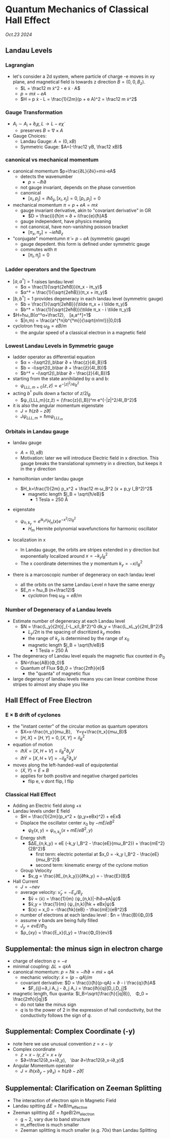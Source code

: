 # Quantum Mechanics of Classical Hall Effect

*Oct.23 2024*

## Landau Levels

### Lagrangian

- let's consider a 2d system, where particle of charge -e moves in xy plane, and magnetical field is towards z direction $B=(0,0,B_z)$.
    - $L = \frac12 m ẋ^2 - e ẋ ⋅ A$
    - $p=mẋ - e A$
    - $H = p ẋ - L = \frac{1}{2m}(p + e A)^2 = \frac12 m ẋ^2$

### Gauge Transformation
- $A_i ∼ A_i + ∂_iχ, L → L - e \dot χ$
    - preserves $B = ∇×A$
- Gauge Choices:
    - Landau Gauge: $A=(0,xB)$
    - Symmetric Gauge: $A=(-\frac12 yB, \frac12 xB)$

### canonical vs mechanical momentum

- canonical momentum $p=\frac{∂L}{∂ẋ}=mẋ-eA$
    - detects the wavenumber
        - $p = -iħ∂$
    - not gauge invariant, depends on the phase convention
    - canonical
        - $[x_i,p_j]=iħδ_{ij}, [x_i,x_j]=0, [p_i,p_j]=0$
- mechanical momentum $π = p + eA = mẋ$
    - gauge invariant derivative, akin to "covariant derivative" in GR
        - $D = \frac{i}{ħ}π = ∂ + i\frac{e}{ħ}A$
    - gauge independent, have physics meaning
    - not canonical, have non-vanishing poisson bracket
        - $[π_x,π_y]=-ieħB_z$
- "conjugate" momentumn $\tilde π= p - eA$ (symmetric gauge)
    - gauge depedent. this form is defined under symmetric gauge
    - commutes with $π$
        - $[π_i,\tilde π_j] = 0$
    

### Ladder operators and the Spectrum

- $[a,a^†]=1$ raises landau level
    - $α = \frac{1}{\sqrt{2eħB}}(π_x - iπ_y)$
    - $α^† = \frac{1}{\sqrt{2eħB}}(π_x + iπ_y)$
- $[b,b^†]=1$ provides degeneracy in each landau level (symmetric gauge)
    - $b = \frac{1}{\sqrt{2eħB}}(\tilde π_x + i \tilde π_y)$
    - $b^† = \frac{1}{\sqrt{2eħB}}(\tilde π_x - i \tilde π_y)$
- $H=ħω_B(α^†α+\frac12), [a,a^†]=1$
    - $|n,m⟩ = \frac{a^{†n}b^{†m}}{\sqrt{n!m!}}|0,0⟩$
- cyclotron freq $ω_B=eB/m$
    - the angular speed of a classical electron in a magnetic field

### Lowest Landau Levels in Symmetric gauge

- ladder operator as differential equation
    - $α = -i\sqrt2(l_b\bar ∂ + \frac{z}{4l_B})$
    - $b = -i\sqrt2(l_b\bar ∂ + \frac{z̄}{4l_B})$
    - $b^† = -i\sqrt2(l_b\bar ∂ - \frac{z̄}{4l_B})$
- starting from the state annihilated by α and b:
    - $ψ_{LLL,m=0}(z,z̄) ∝ e^{-|z|^2/4l_B^2}$
- acting $b^†$ pulls down a factor of $z/2l_B$
    - $ψ_{LLL,m}(z,z̄) ∝ (\frac{z}{l_B})^m e^{-|z|^2/4l_B^2}$
- it is also the angular momentum eigenstate
    - $J = ħ(z∂ - z̄\bar ∂)$
    - $Jψ_{LLL,m} = ħm ψ_{LLL_m}$

### Orbitals in Landau gauge

- landau gauge

    - $A = (0, xB)$
    - Motivation: later we will introduce Electric field in x direction. This gauge breaks the translational symmetry in x direction, but keeps it in the y direction
- hamoiltonian under landau gauge

    - $H_k=\frac{1}{2m} p_x^2 + \frac12 m ω_B^2 (x + p_y l_B^2)^2$
        - magnetic length $l_B = \sqrt{ħ/eB}$
            - 1 Tesla = 250 Å
- eigenstate

    - $ψ_{n,k_y} ∝ e^{ik_y y} H_n(x) e^{-x^2/2l_B^2}$
        - $H_m$ Hermite polynomial wavefunctions for harmonic oscillator
- localization in x

    - In Landau gauge, the orbits are stripes extended in y direction but exponentially localized around $x=-k_y l_B^2$
    - The x coordinate determines the y momentum $k_y=-x/l_B^2$
- there is a marcoscopic number of degeneracy on each landau level

    - all the orbits on the same Landau Level $n$ have the same energy
    - $E_n = ħω_B (n+\frac12)$
        - cyclotron freq $ω_B=eB/m$

### Number of Degeneracy of a Landau levels

- Estimate number of degeneracy at each Landau level
    - $N = \frac{L_y}{2π}∫_{-L_x/l_B^2}^0 dk_y = \frac{L_xL_y}{2πl_B^2}$
        - $L_y/2\pi$ is the spacing of discritized $k_y$ modes
        - the range of $k_y$ is determined by the range of $x_0$
        - magnetic length $l_B = \sqrt{ħ/eB}$
            - 1 Tesla = 250 Å
- The degeneracy of Landau level equals the magnetic flux counted in $Φ_0$
    - $N=\frac{AB}{Φ_0}$
    - Quantum of Flux $Φ_0 = \frac{2πħ}{e}$
        - the "quanta" of magnetic flux
- large degeracy of landau levels means you can linear combine those stripes to almost any shape you like

## Hall Effect of Free Electron

### E × B drift of cyclones

- the "instant center" of the circular motion as quantum operators
    - $X=x-\frac{π_y}{mω_B}, Y=y+\frac{π_x}{mω_B}$
    - $[H,X]=[H,Y]=0, [X,Y]=il_B^2$
- equation of motion
    - $iħẊ = [X,H+V] = i l_B^2 ∂_y V$
    - $iħẎ = [X,H+V] = -i l_B^2 ∂_x V$
- moves along the left-handed-wall of equipotential
    - $(Ẋ,Ẏ) ∝ E×B$
    - applies for both positive and negative charged particles
        - flip e, v dont flip, I flip

### Classical Hall Effect

- Adding an Electric field along +x
- Landau levels under E field
    - $H = \frac{1}{2m}(p_x^2 + (p_y+eBx)^2) + eEx$
    - Displace the oscillator center $x_0$ by $-mE/eB^2$
        - $ψ_E(x,y) = ψ_{n,k_y}(x+mE/eB^2,y)$
    - Energy shift
        - $ΔE_{n,k_y} = eE (-k_y l_B^2 - \frac{eE}{mω_B^2}) + \frac{mE^2}{2B^2}$
            - first term: electric potential at $x_0 = -k_y l_B^2 - \frac{eE}{mω_B^2}$
            - second term: kinematic energy of the cyclone motion
    - Group Velocity
        - $v_g = \frac{∂E_{n,k_y}}{∂ħk_y} = - \frac{E}{B}$
- Hall Current
    - $J = - nev$
    - average velocity: $v̄_y = -E_x/B_z$
        - $v̄ = ⟨ẋ⟩ = \frac{1}{m}  ⟨ψ_{n,k}|-iħ∂+eA|ψ⟩$
        - $v̄_y = \frac{1}{m} ⟨ψ_{n,k}|ħk + eBx|ψ⟩$
        - $⟨x⟩ = x_0 = -\frac{ħk}{eB} - \frac{mE}{eB^2}$
    - number of electrons at each landau level : $n = \frac{B}{Φ_0}$
    - assume $ν$ bands are being fully filled
    - $J_y = eνE/Φ_0$
    - $ρ_{xy} = \frac{E_x}{I_y} = \frac{Φ_0}{eν}$

## Supplemental: the minus sign in electron charge

- charge of electron $q=-e$
- minimal coupling: $ΔL = q ẋ A$
- canonical momentum: $p = ħk = -iħ∂ = mẋ + qA$
    - mechanic velocity: $ẋ = (p-qA)/m$
    - covariant derivative: $D = \frac{i}{ħ}(p-qA) = ∂ - i \frac{q}{ħ}A$
        - $F_{ij}=∂_i A_j - ∂_j A_i = \frac{iħ}{q}[D_i,D_j]$
- magnetic length, flux quanta: $l_B=\sqrt{\frac{ħ}{|q|B}}, Φ_0 = \frac{2πħ}{|q|}$
    - do not take the minus sign
    - $q$ is to the power of 2 in the expression of hall conductivity, but the conductivity follows the sign of $q$.

## Supplemental: Complex Coordinate (-y)

- note here we use unusual convention $z=x-iy$
- Complex coordinate
    - $z=x-iy, z̄=x+iy$
    - $∂=\frac12(∂_x+i∂_y), \bar ∂=\frac12(∂_x-i∂_y)$
- Angular Momentum operator
    - $J = iħ(x∂_y - y∂_x) = ħ(z∂ - z̄\bar ∂)$

## Supplemental: Clarification on Zeeman Splitting

- The interaction of electron spin in Magnetic Field
- Landau spitting $ΔE=ħeB/m_\text{effective}$
- Zeeman splitting $ΔE=ħgeB/2m_\text{electron}$
    - g ~ 2, vary due to band structure
    - m_effective is much smaller
    - Zeeman splitting is much smaller (e.g. 70x) than Landau Splitting
